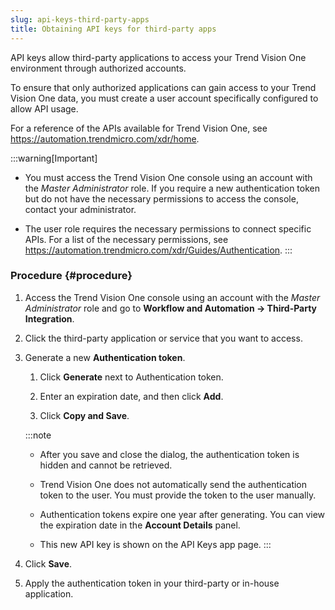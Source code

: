 ```yaml
---
slug: api-keys-third-party-apps
title: Obtaining API keys for third-party apps
---
```


API keys allow third-party applications to access your Trend Vision One environment through authorized accounts.

To ensure that only authorized applications can gain access to your Trend Vision One data, you must create a user account specifically configured to allow API usage.

For a reference of the APIs available for Trend Vision One, see <https://automation.trendmicro.com/xdr/home>.

:::warning[Important]
- You must access the Trend Vision One console using an account with the *Master Administrator* role. If you require a new authentication token but do not have the necessary permissions to access the console, contact your administrator.

- The user role requires the necessary permissions to connect specific APIs. For a list of the necessary permissions, see <https://automation.trendmicro.com/xdr/Guides/Authentication>.
:::

### Procedure {#procedure}

1.  Access the Trend Vision One console using an account with the *Master Administrator* role and go to **Workflow and Automation → Third-Party Integration**.

2.  Click the third-party application or service that you want to access.

3.  Generate a new **Authentication token**.

    1.  Click **Generate** next to Authentication token.

    2.  Enter an expiration date, and then click **Add**.

    3.  Click **Copy and Save**.

    :::note
    - After you save and close the dialog, the authentication token is hidden and cannot be retrieved.

    - Trend Vision One does not automatically send the authentication token to the user. You must provide the token to the user manually.

    - Authentication tokens expire one year after generating. You can view the expiration date in the **Account Details** panel.

    - This new API key is shown on the API Keys app page.
    :::

4.  Click **Save**.

5.  Apply the authentication token in your third-party or in-house application.
